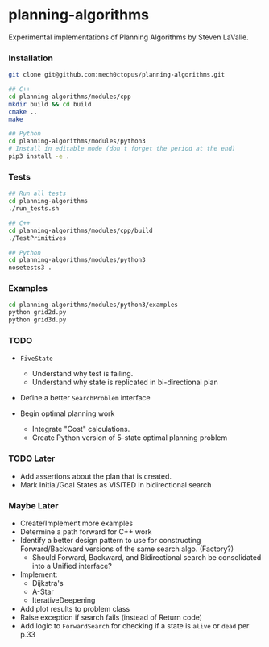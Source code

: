# planning-algorithms
Experimental implementations of Planning Algorithms by Steven LaValle.

### Installation
```bash
git clone git@github.com:mech0ctopus/planning-algorithms.git

## C++
cd planning-algorithms/modules/cpp
mkdir build && cd build
cmake ..
make

## Python
cd planning-algorithms/modules/python3
# Install in editable mode (don't forget the period at the end)
pip3 install -e .
```

### Tests
```bash
## Run all tests
cd planning-algorithms
./run_tests.sh

## C++
cd planning-algorithms/modules/cpp/build
./TestPrimitives

## Python
cd planning-algorithms/modules/python3
nosetests3 .
```

### Examples
```bash
cd planning-algorithms/modules/python3/examples
python grid2d.py
python grid3d.py
```

### TODO
- `FiveState`
  - Understand why test is failing.
  - Understand why state is replicated in bi-directional plan

- Define a better `SearchProblem` interface
- Begin optimal planning work
  - Integrate "Cost" calculations.
  - Create Python version of 5-state optimal planning problem 

### TODO Later
- Add assertions about the plan that is created.
- Mark Initial/Goal States as VISITED in bidirectional search

### Maybe Later
- Create/Implement more examples
- Determine a path forward for C++ work
- Identify a better design pattern to use for constructing Forward/Backward versions
  of the same search algo. (Factory?)
    - Should Forward, Backward, and Bidirectional search be consolidated into a Unified interface?
- Implement:
    - Dijkstra's
    - A-Star
    - IterativeDeepening
- Add plot results to problem class
- Raise exception if search fails (instead of Return code)
- Add logic to `ForwardSearch` for checking if a state is `alive` or `dead` per p.33
